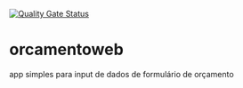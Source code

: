 [![Quality Gate Status](https://sonarcloud.io/api/project_badges/measure?project=rafaeljneves_orcamentoweb&metric=alert_status)](https://sonarcloud.io/dashboard?id=rafaeljneves_orcamentoweb)

# orcamentoweb

app simples para input de dados de formulário de orçamento
